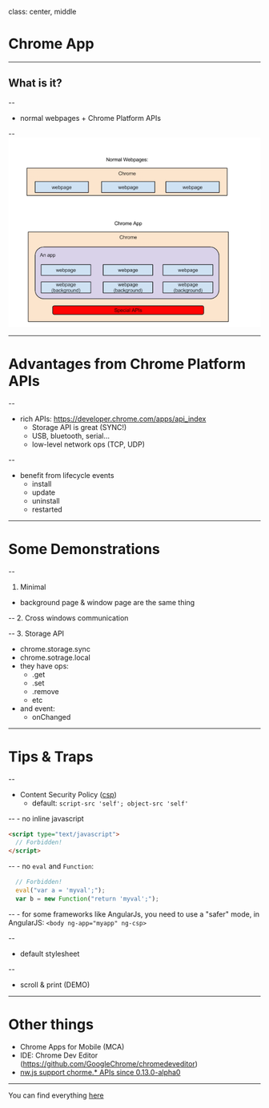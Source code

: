 class: center, middle

Chrome App
===========

---

What is it?
----------

--
- normal webpages + Chrome Platform APIs

--
![img](img.png)

---

Advantages from Chrome Platform APIs
====================================

--
- rich APIs: https://developer.chrome.com/apps/api_index
  - Storage API is great (SYNC!)
  - USB, bluetooth, serial...
  - low-level network ops (TCP, UDP)

--
- benefit from lifecycle events
  - install
  - update
  - uninstall
  - restarted

---

Some Demonstrations
===================

--
1. Minimal
  - background page & window page are the same thing

--
2. Cross windows communication

--
3. Storage API
  - chrome.storage.sync
  - chrome.sotrage.local
  - they have ops:
    - .get
    - .set 
    - .remove
    - etc
  - and event:
    - onChanged

---

Tips & Traps
=====

--
- Content Security Policy ([csp](https://developer.chrome.com/extensions/contentSecurityPolicy)) 
  - default: `script-src 'self'; object-src 'self'`

--
    - no inline javascript
```html
<script type="text/javascript">
  // Forbidden!
</script>
```

--
    - no `eval` and `Function`:
```javascript
  // Forbidden!
  eval("var a = 'myval';");
  var b = new Function("return 'myval';");
```

--
    - for some frameworks like AngularJs, you need to use a "safer" mode, in
AngularJS: `<body ng-app="myapp" ng-csp>`

--
- default stylesheet

--
  - scroll & print (DEMO)

---

Other things
===========

- Chrome Apps for Mobile (MCA)
- IDE: Chrome Dev Editor (https://github.com/GoogleChrome/chromedeveditor)
- [nw.js support chorme.* APIs since 0.13.0-alpha0](https://groups.google.com/forum/#!msg/nwjs-general/IqfH1RXNGlw/2PgeRGHO-B4J)

---

You can find everything [here](http://github.com/jswed/chrome-app)
